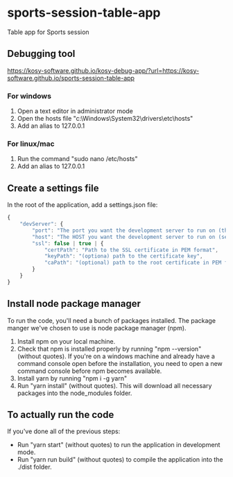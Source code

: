 # sports-session-table-app
Table app for Sports session

## Debugging tool

https://kosy-software.github.io/kosy-debug-app/?url=https://kosy-software.github.io/sports-session-table-app

### For windows
1) Open a text editor in administrator mode
2) Open the hosts file "c:\Windows\System32\drivers\etc\hosts"
3) Add an alias to 127.0.0.1

### For linux/mac
1) Run the command "sudo nano /etc/hosts"
2) Add an alias to 127.0.0.1

## Create a settings file

In the root of the application, add a settings.json file:

```Typescript
{
    "devServer": {
        "port": "The port you want the development server to run on (this needs to be the PORT of the url  you've whitelisted in 'Create google drive credentials' step 6)",
        "host": "The HOST you want the development server to run on (see 'Alias localhost')",
        "ssl": false | true | { 
            "certPath": "Path to the SSL certificate in PEM format",
            "keyPath": "(optiona) path to the certificate key", 
            "caPath": "(optional) path to the root certificate in PEM format"
        }
    }
}
```

## Install node package manager
To run the code, you'll need a bunch of packages installed. The package manger we've chosen to use is node package manager (npm).
1) Install npm on your local machine.
2) Check that npm is installed properly by running "npm --version" (without quotes). If you're on a windows machine and already have a command console open before the installation, you need to open a new command console before npm becomes available.
3) Install yarn by running "npm i -g yarn"
4) Run "yarn install" (without quotes). This will download all necessary packages into the node_modules folder.

## To actually run the code
If you've done all of the previous steps:

- Run "yarn start" (without quotes) to run the application in development mode.
- Run "yarn run build" (without quotes) to compile the application into the ./dist folder.